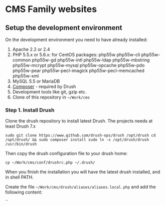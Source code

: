 # CMS Family websites


## Setup the development environment

On the development environment you need to have already installed:

1. Apache 2.2 or 2.4
2. PHP 5.5.x or 5.6.x: for CentOS packages: php55w php55w-cli php55w-common php55w-gd php55w-intl php55w-ldap php55w-mbstring php55w-mcrypt php55w-mysql php55w-opcache php55w-pdo php55w-pear php55w-pecl-imagick php55w-pecl-memcached php55w-xml
3. MySQL 5.5 or MariaDB
4. [Composer](https://getcomposer.org/download/) - required by Drush
5. Development tools like git, gzip etc.
6. Clone of this repository in ``~/Work/cms``


### Step 1. Install Drush

Clone the drush repository to install latest Drush. The projects needs at least Drush 7.x

``
sudo git clone https://www.github.com/drush-ops/drush /opt/drush
cd /opt/drush/ && sudo composer install
sudo ln -s /opt/drush/drush /usr/bin/drush
``

Then copy the drush configuration file to your drush home:

``cp ~/Work/cms/conf/drushrc.php ~/.drush/``

When you finish the installation you will have the latest drush installed, and in shell PATH.


Create the file ``~/Work/cms/drush/aliases/aliases.local.php`` and add the following content:

``
<?php

$aliases['prod']['remote-user'] = '-- hidden --';
$aliases['prod']['root'] = '-- hidden --';
``

*Note: For security reasons the values hidden and provided upon request.* 

When you finish, test the installation by going to ``~/Work/cms/docroot`` and run ``drush sa``. The output should be something like:

``  
@none
@prod
@self
``
Then you can test the @prod alias with: ``drush @prod st`` which will SSH into machine and retrieve the status.


Drush is relying on SSH to access the remote server, therefore is a good idea to configure passwordless SSH. On Linux this is done by editing ``~/.ssh/config`` and setting up the configuration for the server. For example:

``
Host cms.int
  User john
	IdentityFile ~/.ssh/id_rsa_cms
``

### Step 2. Configure PHP

Edit php.ini and add make the following changes:

``
max_input_vars=20000
date.timezone = 'Europe/Berlin'
``

### Step 2. Create the SQL database

Edit ``/etc/my.cnf`` and set ``max_allowed_packet=1024M``, then restart mysql

``
CREATE DATABASE cms;
GRANT ALL ON cms.* TO cms@'localhost' IDENTIFIED BY 'cms';
``

### Step 3. Configure Apache

Copy the provided Apache configuration file in your Apache configuration directory. For instance:

``cp ~/Work/cms/conf/apache.template.conf /etc/httpd/conf.d/cms.conf``

Edit the new file so the patchs are matching your local paths, then restart apache

*Note: On some platforms like CentOS, due to security constraints, you need to make _apache_ user member of your group, disable or configure SELinux etc.*


Add the virtual host in your aliases file (ie. ``/etc/hosts``) like this:

``
127.0.0.1    cms.localhost
``

### Step 4. Synchronize the database & files with the production instance

1. To synchronise the database: ``drush sql-sync @prod @self``
2. To synchronise the files: ``drush rsync @prod:%files @self:%files``

Other useful commands

* ``drush devify -y`` - This will set all passwords to ``password``, randomize emails, disables some caching, JS/CSS optimizations - Use for local development.
